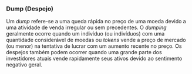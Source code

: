 ### Dump (Despejo)

Um _dump_ refere-se a uma queda rápida no preço de uma moeda devido a uma atividade de venda irregular ou sem precedentes. O _dumping_ geralmente ocorre quando um indivíduo (ou indivíduos) com uma quantidade considerável de moedas ou _tokens_ vende a preço de mercado (ou menor) na tentativa de lucrar com um aumento recente no preço. Os despejos também podem ocorrer quando uma grande parte dos investidores atuais vende rapidamente seus ativos devido ao sentimento negativo geral.

